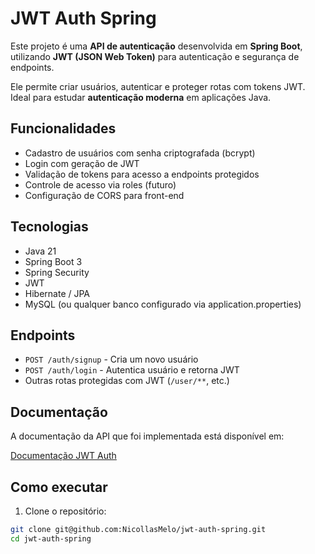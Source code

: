 # JWT Auth Spring

Este projeto é uma **API de autenticação** desenvolvida em **Spring Boot**, utilizando **JWT (JSON Web Token)** para autenticação e segurança de endpoints. 

Ele permite criar usuários, autenticar e proteger rotas com tokens JWT. Ideal para estudar **autenticação moderna** em aplicações Java.

## Funcionalidades

- Cadastro de usuários com senha criptografada (bcrypt)
- Login com geração de JWT
- Validação de tokens para acesso a endpoints protegidos
- Controle de acesso via roles (futuro)
- Configuração de CORS para front-end

## Tecnologias

- Java 21
- Spring Boot 3
- Spring Security
- JWT
- Hibernate / JPA
- MySQL (ou qualquer banco configurado via application.properties)

## Endpoints

- `POST /auth/signup` - Cria um novo usuário
- `POST /auth/login` - Autentica usuário e retorna JWT
- Outras rotas protegidas com JWT (`/user/**`, etc.)

## Documentação

A documentação da API que foi implementada está disponível em:

[Documentação JWT Auth](https://github.com/NicollasMelo/jwt-auth-spring)

## Como executar

1. Clone o repositório:

```bash
git clone git@github.com:NicollasMelo/jwt-auth-spring.git
cd jwt-auth-spring
